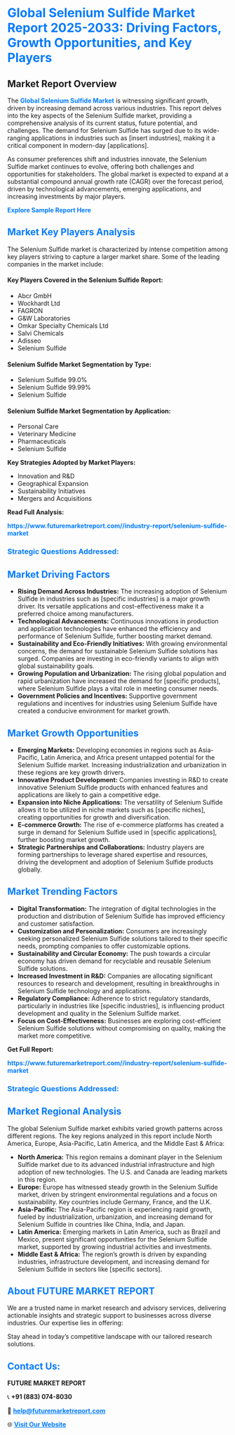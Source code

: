 <h1 style="color: #007BFF;">Global Selenium Sulfide Market Report 2025-2033: Driving Factors, Growth Opportunities, and Key Players</h1>

<section id="overview">
<h2>Market Report Overview</h2>
<p>The <a href="https://www.futuremarketreport.com//industry-report/selenium-sulfide-market" style="color: #007BFF; text-decoration: none;"><strong>Global Selenium Sulfide Market</strong></a> is witnessing significant growth, driven by increasing demand across various industries. This report delves into the key aspects of the Selenium Sulfide market, providing a comprehensive analysis of its current status, future potential, and challenges. The demand for Selenium Sulfide has surged due to its wide-ranging applications in industries such as [insert industries], making it a critical component in modern-day [applications].</p>
<p>As consumer preferences shift and industries innovate, the Selenium Sulfide market continues to evolve, offering both challenges and opportunities for stakeholders. The global market is expected to expand at a substantial compound annual growth rate (CAGR) over the forecast period, driven by technological advancements, emerging applications, and increasing investments by major players.</p>
</section>

<section id="overview">
<p><a href="https://www.futuremarketreport.com//request-sample/reportId=57604" style="color: #007BFF; text-decoration: none;"><strong>Explore Sample Report Here</strong></a></p>
</section>

<section id="key-players">
<h2 style="color: #007BFF;">Market Key Players Analysis</h2>
<p>The Selenium Sulfide market is characterized by intense competition among key players striving to capture a larger market share. Some of the leading companies in the market include:</p>
<h4>Key Players Covered in the Selenium Sulfide Report:</h4>
<ul><li>Abcr GmbH</li><li>Wockhardt Ltd</li><li>FAGRON</li><li>G&amp;W Laboratories</li><li>Omkar Specialty Chemicals Ltd</li><li>Salvi Chemicals</li><li>Adisseo</li><li>Selenium Sulfide</li></ul>
<h4>Selenium Sulfide Market Segmentation by Type:</h4>
<ul><li>Selenium Sulfide 99.0%</li><li>Selenium Sulfide 99.99%</li><li>Selenium Sulfide</li></ul>

<h4>Selenium Sulfide Market Segmentation by Application:</h4>
<ul><li>Personal Care</li><li>Veterinary Medicine</li><li>Pharmaceuticals</li><li>Selenium Sulfide</li></ul>
<p><strong>Key Strategies Adopted by Market Players:</strong></p>
<ul>
<li>Innovation and R&D</li>
<li>Geographical Expansion</li>
<li>Sustainability Initiatives</li>
<li>Mergers and Acquisitions</li>
</ul>
</section>

<section>
<p><strong>Read Full Analysis: </strong></p><a href="https://www.futuremarketreport.com//industry-report/selenium-sulfide-market" style="color: #007BFF; text-decoration: none;"><strong>https://www.futuremarketreport.com//industry-report/selenium-sulfide-market</strong></a>
<h3 style="color: #007BFF;">Strategic Questions Addressed:</h3>
</section>

<section id="driving-factors">
<h2 style="color: #007BFF;">Market Driving Factors</h2>
<ul>
<li><strong>Rising Demand Across Industries:</strong> The increasing adoption of Selenium Sulfide in industries such as [specific industries] is a major growth driver. Its versatile applications and cost-effectiveness make it a preferred choice among manufacturers.</li>
<li><strong>Technological Advancements:</strong> Continuous innovations in production and application technologies have enhanced the efficiency and performance of Selenium Sulfide, further boosting market demand.</li>
<li><strong>Sustainability and Eco-Friendly Initiatives:</strong> With growing environmental concerns, the demand for sustainable Selenium Sulfide solutions has surged. Companies are investing in eco-friendly variants to align with global sustainability goals.</li>
<li><strong>Growing Population and Urbanization:</strong> The rising global population and rapid urbanization have increased the demand for [specific products], where Selenium Sulfide plays a vital role in meeting consumer needs.</li>
<li><strong>Government Policies and Incentives:</strong> Supportive government regulations and incentives for industries using Selenium Sulfide have created a conducive environment for market growth.</li>
</ul>
</section>

<section id="growth-opportunities">
<h2 style="color: #007BFF;">Market Growth Opportunities</h2>
<ul>
<li><strong>Emerging Markets:</strong> Developing economies in regions such as Asia-Pacific, Latin America, and Africa present untapped potential for the Selenium Sulfide market. Increasing industrialization and urbanization in these regions are key growth drivers.</li>
<li><strong>Innovative Product Development:</strong> Companies investing in R&D to create innovative Selenium Sulfide products with enhanced features and applications are likely to gain a competitive edge.</li>
<li><strong>Expansion into Niche Applications:</strong> The versatility of Selenium Sulfide allows it to be utilized in niche markets such as [specific niches], creating opportunities for growth and diversification.</li>
<li><strong>E-commerce Growth:</strong> The rise of e-commerce platforms has created a surge in demand for Selenium Sulfide used in [specific applications], further boosting market growth.</li>
<li><strong>Strategic Partnerships and Collaborations:</strong> Industry players are forming partnerships to leverage shared expertise and resources, driving the development and adoption of Selenium Sulfide products globally.</li>
</ul>
</section>

<section id="trending-factors">
<h2 style="color: #007BFF;">Market Trending Factors</h2>
<ul>
<li><strong>Digital Transformation:</strong> The integration of digital technologies in the production and distribution of Selenium Sulfide has improved efficiency and customer satisfaction.</li>
<li><strong>Customization and Personalization:</strong> Consumers are increasingly seeking personalized Selenium Sulfide solutions tailored to their specific needs, prompting companies to offer customizable options.</li>
<li><strong>Sustainability and Circular Economy:</strong> The push towards a circular economy has driven demand for recyclable and reusable Selenium Sulfide solutions.</li>
<li><strong>Increased Investment in R&D:</strong> Companies are allocating significant resources to research and development, resulting in breakthroughs in Selenium Sulfide technology and applications.</li>
<li><strong>Regulatory Compliance:</strong> Adherence to strict regulatory standards, particularly in industries like [specific industries], is influencing product development and quality in the Selenium Sulfide market.</li>
<li><strong>Focus on Cost-Effectiveness:</strong> Businesses are exploring cost-efficient Selenium Sulfide solutions without compromising on quality, making the market more competitive.</li>
</ul>
</section>

<section>
<p><strong>Get Full Report: </strong></p><a href="https://www.futuremarketreport.com//industry-report/selenium-sulfide-market" style="color: #007BFF; text-decoration: none;"><strong>https://www.futuremarketreport.com//industry-report/selenium-sulfide-market</strong></a>
<h3 style="color: #007BFF;">Strategic Questions Addressed:</h3>
</section>


<section id="regional-analysis">
<h2 style="color: #007BFF;">Market Regional Analysis</h2>
<p>The global Selenium Sulfide market exhibits varied growth patterns across different regions. The key regions analyzed in this report include North America, Europe, Asia-Pacific, Latin America, and the Middle East & Africa:</p>
<ul>
<li><strong>North America:</strong> This region remains a dominant player in the Selenium Sulfide market due to its advanced industrial infrastructure and high adoption of new technologies. The U.S. and Canada are leading markets in this region.</li>
<li><strong>Europe:</strong> Europe has witnessed steady growth in the Selenium Sulfide market, driven by stringent environmental regulations and a focus on sustainability. Key countries include Germany, France, and the U.K.</li>
<li><strong>Asia-Pacific:</strong> The Asia-Pacific region is experiencing rapid growth, fueled by industrialization, urbanization, and increasing demand for Selenium Sulfide in countries like China, India, and Japan.</li>
<li><strong>Latin America:</strong> Emerging markets in Latin America, such as Brazil and Mexico, present significant opportunities for the Selenium Sulfide market, supported by growing industrial activities and investments.</li>
<li><strong>Middle East & Africa:</strong> The region’s growth is driven by expanding industries, infrastructure development, and increasing demand for Selenium Sulfide in sectors like [specific sectors].</li>
</ul>
</section>

<footer>
<h2 style="color: #007BFF;">About FUTURE MARKET REPORT</h2>
<p>We are a trusted name in market research and advisory services, delivering actionable insights and strategic support to businesses across diverse industries. Our expertise lies in offering:</p>

<p>Stay ahead in today’s competitive landscape with our tailored research solutions.</p>

<h2 style="color: #007BFF;">Contact Us:</h2>
<p><strong>FUTURE MARKET REPORT</strong></p>
<p>📞 <strong>+91 (883) 074-8030</strong></p>
<p>📧 <strong><a href="mailto:help@futuremarketreport.com" style="color: #007BFF;">help@futuremarketreport.com</a></strong></p>
<p>🌐 <strong><a href="https://www.futuremarketreport.com/" style="color: #007BFF;">Visit Our Website</a></strong></p>
</footer>